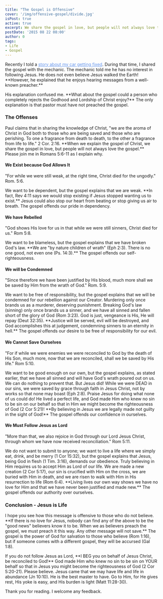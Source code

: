 ```yaml
---
title: "The Gospel is Offensive"
cover: '/img/offensive-gospel/divide.jpg'
isPost: true
active: true
excerpt: We share the gospel in love, but people will not always love the gospel
postDate: '2015 08 22 08:00'
author: 0
tags:
- Life
- Gospel
---
```


<p>
	Recently I told a <a style="color: cornflowerblue;" title="The Day My Car Panicked" href="/posts/broken-car.html">story about my car getting fixed</a>.  During that time, I shared the gospel with the mechanic.
	The mechanic told me he has no interest in following Jesus.  He does not even believe Jesus
	walked the Earth!  **However, he explained that he enjoys hearing messages from a well-known preacher.**
</p>

<p>
	His explanation confused me.  **What about the gospel could a person
	who completely rejects the Godhood and Lordship of Christ enjoy?**  The only explanation is that pastor
	must have not preached the gospel.
</p>

<h3>The Offenses</h3>
<p>
	Paul claims that in sharing the knowledge of Christ, "we are the aroma of Christ in God both to those who are being saved
	and those who are perishing. To one a fragrance from death to death, to the other a fragrance from life to life." 2 Cor. 2:16.
	**When we explain the gospel of Christ, we share the gospel in love, but people will not always love the gospel.**
	Please join me in Romans 5:6-11 as I explain why.
</p>

<h4>We Exist because God Allows It</h4>
<p>
	"For while we were still weak, at the right time, Christ died for the ungodly." Rom. 5:6.
</p>
<p>
	We want to be dependent, but the gospel explains that we are weak.
	**In fact, Rev 4:11 says we would stop existing if Jesus stopped wanting us to exist.**
	Jesus could also stop our heart from beating or stop giving us air to breath.
	The gospel offends our pride in dependency.
</p>
<h4>We have Rebelled</h4>
<p>
	"God shows His love for us in that while we were still sinners, Christ died for us." Rom 5:8.
</p>
<p>
	We want to be blameless, but the gospel explains that we have broken God's law.
	**We are "by nature children of wrath" (Eph 2:3). There is no one good, not even one (Ps. 14:3).**
	The gospel offends our self-righteousness.
</p>
<h4>We will be Condemned</h4>
<p>
	"Since therefore we have been justified by His blood, much more shall we be saved by Him from
	the wrath of God." Rom. 5:9.
</p>
<p>
	We want to be free of responsibility, but the gospel explains that
	we will be condemned for our rebellion against our Creator.  Murdering only once
	brands us as a murderer, deserving punishment.  Breaking God's law (sinning) only once brands us a sinner, and
	we have all sinned and fallen short of the glory of God (Rom 3:23).  God is just, vengeance is His, He will repay (Deut 32:35).
	**Justice will be served, evil will be destroyed, and God accomplishes this at judgement, condemning
	sinners to an eternity in hell.**
	The gospel offends our desire to be free of responsibility for our evil.
</p>
<h4>We Cannot Save Ourselves</h4>
<p>
	"For if while we were enemies we were reconciled to God by the death of His Son, much more, now that
	we are reconciled, shall we be saved by His life." Rom 5:10.
</p>

<p>
	We want to be good enough on our own, but the gospel explains, as stated earlier, that
	we have all sinned and will have God's wrath poured out on us. We can do
	nothing to prevent that.  But Jesus did!  While we were DEAD in our sins, we were saved by grace
	through faith in Jesus Christ, not by works so that none may boast (Eph 2:8).  Praise Jesus for doing
	what none of us could do!  He lived a perfect life, and
	God made Him who knew no sin to be sin on our behalf so that in Him
	we might become the righteousness of God (2 Cor 5:21)!  **By believing in Jesus we are legally made
	not guilty in the sight of God!**
	The gospel offends our confidence in ourselves.
</p>
<h4>We Must Follow Jesus as Lord</h4>
<p>
	"More than that, we also rejoice in God through our Lord Jesus Christ, through whom we have now received
	reconciliation." Rom 5:11.
</p>

<p>
	We do not want to submit to anyone; we want to live a life where we simply eat, drink, and be merry (1 Cor 15:32), but the
	gospel explains that Jesus, being God in flesh
	(1 Tim. 3:16), demands our obedience.  Truly believing in Him requires us to accept Him as Lord of our life.
	We are made a new creation (2 Cor 5:17), our sin is crucified with Him on the cross, we are buried with Him in death, and we
	are risen to walk with Him in His resurrection to life (Rom 6:4).  **Living lives our own way shows we have no love
	for Him and that we have never been justified and made new.**  The gospel offends our authority over ourselves.
</p>

<h3>Conclusion - Jesus is Life</h3>
<p>
	I hope you see how this message is offensive to those who do not believe.  **If there is no love for Jesus,
	nobody can find any of the above to be the "good news" believers know it to be.  When we as believers
	preach the gospel, we must preach it this way. Any other message will not save.**  The gospel is the power
	of God for salvation to those who believe (Rom 1:16), but if someone comes with a different gospel,
	they will be accursed (Gal 1:8).
</p>

<p>
	If you do not follow Jesus as Lord, **I BEG you on behalf of Jesus Christ, be reconciled to God!**
	God made Him who knew no sin to be sin on YOUR behalf so that in Jesus you might become the
	righteousness of God (2 Cor 5:20-21).  Please believe.  Jesus came that we may have life and life in
	abundance (Jn 10:10).  He is the best master to have.  Go to Him, for He gives rest,
	His yoke is easy, and His burden is light (Matt 11:28-30).
</p>

<p>
	Thank you for reading.  I welcome any feedback.	
</p>
